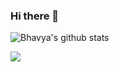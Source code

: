 ### Hi there 👋

![Bhavya's github stats](https://github-readme-stats.vercel.app/api?username=Bhavyaratra&count_private=true&theme=tokyonight)

<img src="https://github-readme-stats.vercel.app/api/top-langs/?username=Bhavyaratra&layout=compact">
<!--
**Bhavyaratra/Bhavyaratra** is a ✨ _special_ ✨ repository because its `README.md` (this file) appears on your GitHub profile.

Here are some ideas to get you started:

- 🔭 I’m currently working on ...
- 🌱 I’m currently learning ...
- 👯 I’m looking to collaborate on ...
- 🤔 I’m looking for help with ...
- 💬 Ask me about ...
- 📫 How to reach me: ...
- 😄 Pronouns: ...
- ⚡ Fun fact: ...
-->
